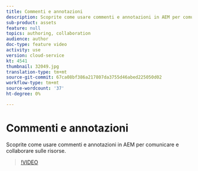 ```yaml
---
title: Commenti e annotazioni
description: Scoprite come usare commenti e annotazioni in AEM per comunicare e collaborare sulle risorse.
sub-product: assets
feature: null
topics: authoring, collaboration
audience: author
doc-type: feature video
activity: use
version: cloud-service
kt: 4541
thumbnail: 32049.jpg
translation-type: tm+mt
source-git-commit: 67ca08bf386a217807da3755d46abed225050d02
workflow-type: tm+mt
source-wordcount: '37'
ht-degree: 0%

---
```



# Commenti e annotazioni

Scoprite come usare commenti e annotazioni in AEM per comunicare e collaborare sulle risorse.

>[!VIDEO](https://video.tv.adobe.com/v/32049/?quality=12&learn=on&hidetitle=true)